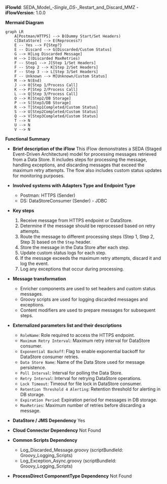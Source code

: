 **iFlowId**: SEDA_Model_-_Single_DS_-_Restart_and_Discard_MMZ - **iFlowVersion**: 1.0.0

**Mermaid Diagram**
```mermaid
graph LR
    A[Postman/HTTPS] --> B(Dummy Start/Set Headers)
    C[DataStore] --> E(Reprocess?)
    E -- Yes --> F{Step?}
    E -- Discard --> G[Discarded/Custom Status]
    G --> H[Log Discarded Message]
    H --> I(Discarded MaxRetries)
    F -- Step1 --> J[Step 1/Set Headers]
    F -- Step 2 --> K[Step 2/Set Headers]
    F -- Step 3 --> L[Step 3/Set Headers]
    F -- Unknown --> M[Unknown/Custom Status]
    M --> N(End)
    J --> O[Step 1/Process Call]
    K --> P[Step 2/Process Call]
    L --> Q[Step 3/Process Call]
    O --> R[Step2/DB Storage]
    P --> S[Step3/DB Storage]
    R --> T[Step1Completed/Custom Status]
    S --> U[Step2Completed/Custom Status]
    Q --> V[Step3Completed/Custom Status]
    T --> N
    U --> N
    V --> N
```

**Functional Summary**
- **Brief description of the iFlow**
  This iFlow demonstrates a SEDA (Staged Event-Driven Architecture) model for processing messages retrieved from a Data Store. It includes steps for processing the message, handling exceptions, and discarding messages that exceed the maximum retry attempts. The flow also includes custom status updates for monitoring purposes.

- **Involved systems with Adapters Type and Endpoint Type**
    - Postman: HTTPS (Sender)
    - DS: DataStoreConsumer (Sender) - JDBC

- **Key steps**
    1.  Receive message from HTTPS endpoint or DataStore.
    2.  Determine if the message should be reprocessed based on retry attempts.
    3.  Route the message to different processing steps (Step 1, Step 2, Step 3) based on the `Step` header.
    4.  Store the message in the Data Store after each step.
    5.  Update custom status logs for each step.
    6.  If the message exceeds the maximum retry attempts, discard it and log the event.
    7.  Log any exceptions that occur during processing.

- **Message transformation**
    - Enricher components are used to set headers and custom status messages.
    - Groovy scripts are used for logging discarded messages and exceptions.
    - Content modifiers are used to prepare messages for subsequent steps.

- **Externalized parameters list and their descriptions**
    - `RoleName`: Role required to access the HTTPS endpoint.
    - `Maximum Retry Interval`: Maximum retry interval for DataStore consumer.
    - `Exponential Backoff`: Flag to enable exponential backoff for DataStore consumer retries.
    - `Data Store Name`: Name of the Data Store used for message persistence.
    - `Poll Interval`: Interval for polling the Data Store.
    - `Retry Interval`: Interval for retrying DataStore operations.
    - `Lock Timeout`: Timeout for file lock in DataStore consumer.
    - `Retention Threshold 4 Alerting`: Retention threshold for alerting in DB storage.
    - `Expiration Period`: Expiration period for messages in DB storage.
    - `MaxRetries`: Maximum number of retries before discarding a message.

- **DataStore / JMS Dependency**
    Yes

- **Cloud Connector Dependency**
    Not Found

- **Common Scripts Dependency**
    - Log_Discarded_Message.groovy (scriptBundleId: Groovy_Logging_Scripts)
    - Log_Exception_Async.groovy (scriptBundleId: Groovy_Logging_Scripts)

- **ProcessDirect ComponentType Dependency**
    Not Found